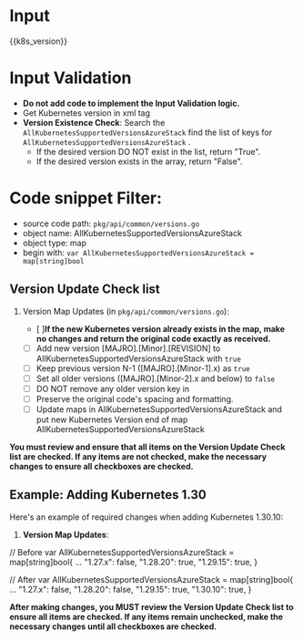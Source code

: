 

# Input 
<KubernetesVersion>{{k8s_version}}</KubernetesVersion>

# Input Validation
- **Do not add code to implement the Input Validation logic.**
- Get Kubernetes version in xml tag <KubernetesVersion>
- **Version Existence Check**: Search the `AllKubernetesSupportedVersionsAzureStack` find the list of keys for `AllKubernetesSupportedVersionsAzureStack` . 
    - If the desired version DO NOT exist in the list, return "True".
    - If the desired version exists in the array, return "False". 
  
# Code snippet Filter:
   - source code path: `pkg/api/common/versions.go`
   - object name: AllKubernetesSupportedVersionsAzureStack
   - object type: map
   - begin with: `var AllKubernetesSupportedVersionsAzureStack = map[string]bool`


## Version Update Check list

1. Version Map Updates (in `pkg/api/common/versions.go`):

   - [ ]**If the new Kubernetes version already exists in the map, make no changes and return the original code exactly as received.**
   - [ ] Add new version [MAJRO].[Minor].[REVISION] to AllKubernetesSupportedVersionsAzureStack with `true`
   - [ ] Keep previous version N-1 ([MAJRO].[Minor-1].x) as `true`
   - [ ] Set all older versions ([MAJRO].[Minor-2].x and below) to `false`
   - [ ] DO NOT remove any older version key in
   - [ ] Preserve the original code's spacing and formatting.
   - [ ] Update maps in AllKubernetesSupportedVersionsAzureStack and put new Kubernetes Version end of map AllKubernetesSupportedVersionsAzureStack

**You must review and ensure that all items on the **Version Update Check list** are checked. If any items are not checked, make the necessary changes to ensure all checkboxes are checked.**

## Example: Adding Kubernetes 1.30

Here's an example of required changes when adding Kubernetes 1.30.10:

1. **Version Map Updates**:

// Before
var AllKubernetesSupportedVersionsAzureStack = map[string]bool{
    ...
    "1.27.x": false,
    "1.28.20": true,
    "1.29.15": true,
}

// After
var AllKubernetesSupportedVersionsAzureStack = map[string]bool{
     ...
     "1.27.x": false,
     "1.28.20": false,
     "1.29.15": true,
     "1.30.10": true,
}

**After making changes, you MUST review the **Version Update Check list** to ensure all items are checked. If any items remain unchecked, make the necessary changes until all checkboxes are checked.**
